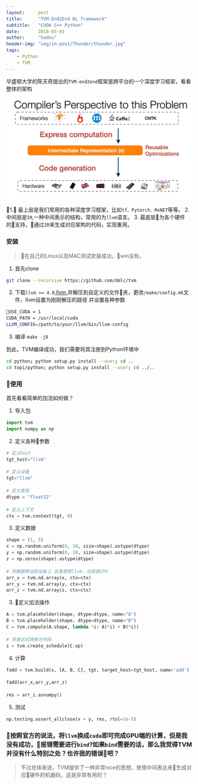 ```yaml
---
layout:     post
title:      "TVM-End2End DL framework"
subtitle:   "CUDA C++ Python"
date:       2018-05-03
author:     "hadxu"
header-img: "img/in-post/Thunder/thunder.jpg"
tags:
    - Python
    - TVM
---
```


华盛顿大学的陈天奇提出的```TVM-end2end```框架是跨平台的一个深度学习框架，看看整体的架构

![](/img/in-post/Thunder/TVM.jpg)

1. 最上层是我们常用的各种深度学习框架，比如```tf、Pytorch、MxNET```等等。
2. 中间层是```IR```,一种中间表示的结构，常用的为```llvm```语言。
3. 最底层为各个硬件的支持，通过```IR```来生成对应架构的代码，实现重用。

### 安装

> 在自己的Linux以及MAC测试安装成功，win没有。

1. 首先clone

```bash
git clone --recursive https://github.com/dmlc/tvm
```

2. 下载```llvm >= 4.0```,[llvm](http://releases.llvm.org/download.html),并解压到自定义的文件夹，更改```/make/config.mk```文件，llvm设置为刚刚解压的路径
并设置各种参数

```bash
USE_CUDA = 1
CUDA_PATH = /usr/local/cuda
LLVM_CONFIG=/path/to/your/llvm/bin/llvm-config
```

3. 编译 ```make -j8```

到此，TVM编译成功，我们需要将其注册到Python环境中

```bash
cd python; python setup.py install --user; cd ..
cd topi/python; python setup.py install --user; cd ../..
```


### 使用

首先看看简单的加法如何做？


1. 导入包

```python
import tvm
import numpy as np
```

2. 定义各种参数

```python
# 定义host
tgt_host="llvm"

# 定义设备
tgt="llvm"

# 定义类型
dtype = "float32"

# 定义上下文
ctx = tvm.context(tgt, 0)
```

3. 定义数据

```python
shape = (1, 5)
x = np.random.uniform(0, 10, size=shape).astype(dtype)
y = np.random.uniform(0, 10, size=shape).astype(dtype)
z = np.zeros(shape).astype(dtype)

# 将数据移动到设备上 这里使用llvm，也就是CPU
arr_x = tvm.nd.array(x, ctx=ctx)
arr_y = tvm.nd.array(y, ctx=ctx)
arr_z = tvm.nd.array(z, ctx=ctx)
```

3. 定义加法操作

```python
A = tvm.placeholder(shape, dtype=dtype, name="A")
B = tvm.placeholder(shape, dtype=dtype, name="B")
C = tvm.compute(A.shape, lambda *i: A(*i) + B(*i))

# 将表达式转换为代码
s = tvm.create_schedule(C.op)
```

4. 计算

```python
fadd = tvm.build(s, [A, B, C], tgt, target_host=tgt_host, name='add')

fadd(arr_x,arr_y,arr_z)

res = arr_z.asnumpy()
```

5. 测试

```python
np.testing.assert_allclose(x + y, res, rtol=1e-5)
```


### 按照官方的说法，将```llvm```换成```cuda```即可完成GPU端的计算，但是我没有成功，报错需要进行```bind```?如果```bind```需要的话，那么我觉得TVM并没有什么特别之处？也许我的错误吧？


> 不过总体来说，TVM提供了一种非常nice的思想，使用中间表达来生成对应硬件的机器码，这是非常有用的？





